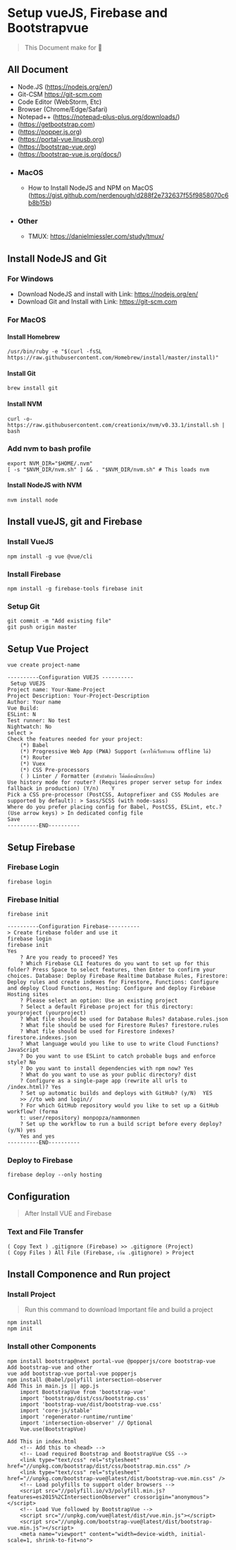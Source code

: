 # Setup vueJS, Firebase and Bootstrapvue 
> This Document make for 🦖 
## All Document
- Node.JS (https://nodejs.org/en/)
- Git-CSM https://git-scm.com 
- Code Editor (WebStorm, Etc)
- Browser (Chrome/Edge/Safari)
- Notepad++ (https://notepad-plus-plus.org/downloads/)
- (https://getbootstrap.com)
- (https://popper.js.org)
- (https://portal-vue.linusb.org)
- (https://bootstrap-vue.org)
- (https://bootstrap-vue.js.org/docs/)
- ### MacOS
   - How to Install NodeJS and NPM on MacOS (https://gist.github.com/nerdenough/d288f2e732637f55f9858070c6b8b15b)
- ### Other
   - TMUX: https://danielmiessler.com/study/tmux/


## Install NodeJS and Git
### For Windows 
- Download NodeJS and install with Link: https://nodejs.org/en/
- Download Git and Install with Link: https://git-scm.com
### For MacOS
#### Install Homebrew
```
/usr/bin/ruby -e "$(curl -fsSL https://raw.githubusercontent.com/Homebrew/install/master/install)"
```
#### Install Git
```
brew install git
```
#### Install NVM
```
curl -o- https://raw.githubusercontent.com/creationix/nvm/v0.33.1/install.sh | bash
```
### Add nvm to bash profile
```
export NVM_DIR="$HOME/.nvm"
[ -s "$NVM_DIR/nvm.sh" ] && . "$NVM_DIR/nvm.sh" # This loads nvm
```
#### Install NodeJS with NVM
```
nvm install node
```
## Install vueJS, git and Firebase
### Install VueJS
```
npm install -g vue @vue/cli 
```
### Install Firebase
```
npm install -g firebase-tools firebase init
```
### Setup Git
```
git commit -m "Add existing file"
git push origin master
```

## Setup Vue Project
```
vue create project-name
```
```
----------Configuration VUEJS ----------
 Setup VUEJS
Project name: Your-Name-Project
Project Description: Your-Project-Description
Author: Your name
Vue Build:
ESLint: N
Test runner: No test
Nightwatch: No
select >
Check the features needed for your project:
	(*) Babel
	(*) Progressive Web App (PWA) Support (ควรให้เว็บทำงาน offline ได้)
	(*) Router
	(*) Vuex
	(*) CSS Pre-processors
	( ) Linter / Formatter (ตัวบังคับว่า โค้ดต้องมีระเบียบ)
Use history mode for router? (Requires proper server setup for index fallback in production) (Y/n)    Y
Pick a CSS pre-processor (PostCSS, Autoprefixer and CSS Modules are supported by default): > Sass/SCSS (with node-sass)
Where do you prefer placing config for Babel, PostCSS, ESLint, etc.? (Use arrow keys) > In dedicated config file
Save
----------END----------
```

## Setup Firebase
### Firebase Login
```
firebase login
```
### Firebase Initial
```
firebase init
```
```
----------Configuration Firebase----------
> Create firebase folder and use it
firebase login
firebase init
Yes
	? Are you ready to proceed? Yes
	? Which Firebase CLI features do you want to set up for this folder? Press Space to select features, then Enter to confirm your choices. Database: Deploy Firebase Realtime Database Rules, Firestore: Deploy rules and create indexes for Firestore, Functions: Configure and deploy Cloud Functions, Hosting: Configure and deploy Firebase Hosting sites
	? Please select an option: Use an existing project
	? Select a default Firebase project for this directory: yourproject (yourproject)
	? What file should be used for Database Rules? database.rules.json
	? What file should be used for Firestore Rules? firestore.rules
	? What file should be used for Firestore indexes? firestore.indexes.json
	? What language would you like to use to write Cloud Functions? JavaScript
	? Do you want to use ESLint to catch probable bugs and enforce style? No
	? Do you want to install dependencies with npm now? Yes
	? What do you want to use as your public directory? dist
	? Configure as a single-page app (rewrite all urls to /index.html)? Yes
	? Set up automatic builds and deploys with GitHub? (y/N)  YES
	>> //to web and login//
	? For which GitHub repository would you like to set up a GitHub workflow? (forma
	t: user/repository) monpopza/nammonmen
	? Set up the workflow to run a build script before every deploy? (y/N) yes
	Yes and yes
----------END----------
```

### Deploy to Firebase
```
firebase deploy --only hosting 
```

## Configuration
> After Install VUE and Firebase
### Text and File Transfer
```
( Copy Text ) .gitignore (Firebase) >> .gitignore (Project)
( Copy Files ) All File (Firebase, เว้น .gitignore) > Project
```
## Install Componence and Run project
### Install Project
> Run this command to download Important file and build a project 
```
npm install
npm init
```

### Install other Components
```
npm install bootstrap@next portal-vue @popperjs/core bootstrap-vue
Add bootstrap-vue and other
vue add bootstrap-vue portal-vue popperjs
npm install @babel/polyfill intersection-observer
Add This in main.js || app.js
	import BootstrapVue from 'bootstrap-vue'
	import 'bootstrap/dist/css/bootstrap.css'
	import 'bootstrap-vue/dist/bootstrap-vue.css'
	import 'core-js/stable'
	import 'regenerator-runtime/runtime'
	import 'intersection-observer' // Optional
	Vue.use(BootstrapVue)

Add This in index.html
	<!-- Add this to <head> -->
	<!-- Load required Bootstrap and BootstrapVue CSS -->
	<link type="text/css" rel="stylesheet" href="//unpkg.com/bootstrap/dist/css/bootstrap.min.css" />
	<link type="text/css" rel="stylesheet" href="//unpkg.com/bootstrap-vue@latest/dist/bootstrap-vue.min.css" />
	<!-- Load polyfills to support older browsers -->
	<script src="//polyfill.io/v3/polyfill.min.js?features=es2015%2CIntersectionObserver" crossorigin="anonymous"></script>
	<!-- Load Vue followed by BootstrapVue -->
	<script src="//unpkg.com/vue@latest/dist/vue.min.js"></script>
	<script src="//unpkg.com/bootstrap-vue@latest/dist/bootstrap-vue.min.js"></script>
	<meta name="viewport" content="width=device-width, initial-scale=1, shrink-to-fit=no">
```


